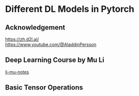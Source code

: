 # Different DL Models in Pytorch

## Acknowledgement
https://zh.d2l.ai/<br />
https://www.youtube.com/@AladdinPersson

## Deep Learning Course by Mu Li
[li-mu-notes](https://github.com/zichenzhang04/pytorch-deep-learning/blob/main/li-mu-notes.md)

## Basic Tensor Operations

